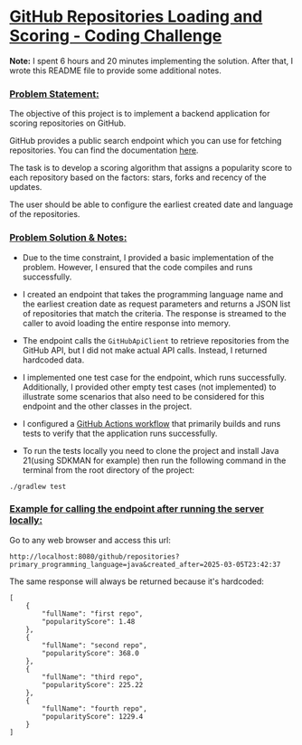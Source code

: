 # <ins>GitHub Repositories Loading and Scoring - Coding Challenge</ins>

**Note:** I spent 6 hours and 20 minutes implementing the solution. After that, I wrote this README file to provide some additional notes.

### <ins>Problem Statement:</ins>
The objective of this project is to implement a backend application for scoring repositories on GitHub.

GitHub provides a public search endpoint which you can use for fetching repositories. You can find the documentation
<a href="https://docs.github.com/en/rest/search/search?apiVersion=2022-11-28#search-repositories">here</a>.

The task is to develop a scoring algorithm that assigns a popularity score to each repository based on the factors: stars, forks
and recency of the updates.

The user should be able to configure the earliest created date and language of the repositories.

### <ins>Problem Solution & Notes:</ins>
- Due to the time constraint, I provided a basic implementation of the problem. However, I ensured that the code compiles and runs successfully.

- I created an endpoint that takes the programming language name and the earliest creation date as request parameters
and returns a JSON list of repositories that match the criteria. The response is streamed to the caller to avoid loading the entire response into memory.

- The endpoint calls the `GitHubApiClient` to retrieve repositories from the GitHub API, but I did not make actual API calls. Instead, I returned hardcoded data.

- I implemented one test case for the endpoint, which runs successfully. Additionally, I provided other empty test cases (not implemented)
to illustrate some scenarios that also need to be considered for this endpoint and the other classes in the project.

- I configured a [GitHub Actions workflow](https://github.com/Taym/assignment/actions) that primarily builds and runs tests to verify that the application runs successfully.

- To run the tests locally you need to clone the project and install Java 21(using SDKMAN for example) then run the following command
in the terminal from the root directory of the project:
```
./gradlew test
```

### <ins>Example for calling the endpoint after running the server locally:</ins>
Go to any web browser and access this url:
```
http://localhost:8080/github/repositories?primary_programming_language=java&created_after=2025-03-05T23:42:37
```
The same response will always be returned because it's hardcoded:
```
[
    {
        "fullName": "first repo",
        "popularityScore": 1.48
    },
    {
        "fullName": "second repo",
        "popularityScore": 368.0
    },
    {
        "fullName": "third repo",
        "popularityScore": 225.22
    },
    {
        "fullName": "fourth repo",
        "popularityScore": 1229.4
    }
]
```
